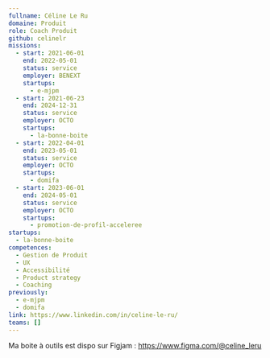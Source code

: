 ```yaml
---
fullname: Céline Le Ru
domaine: Produit
role: Coach Produit
github: celinelr
missions:
  - start: 2021-06-01
    end: 2022-05-01
    status: service
    employer: BENEXT
    startups:
      - e-mjpm
  - start: 2021-06-23
    end: 2024-12-31
    status: service
    employer: OCTO
    startups:
      - la-bonne-boite
  - start: 2022-04-01
    end: 2023-05-01
    status: service
    employer: OCTO
    startups:
      - domifa
  - start: 2023-06-01
    end: 2024-05-01
    status: service
    employer: OCTO
    startups:
      - promotion-de-profil-acceleree
startups:
  - la-bonne-boite
competences:
  - Gestion de Produit
  - UX
  - Accessibilité
  - Product strategy
  - Coaching
previously:
  - e-mjpm
  - domifa
link: https://www.linkedin.com/in/celine-le-ru/
teams: []
---
```

Ma boite à outils est dispo sur Figjam : https://www.figma.com/@celine_leru